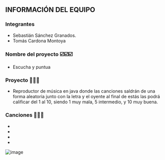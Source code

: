 

## INFORMACIÓN DEL EQUIPO
### Integrantes

- Sebastián Sánchez Granados.
- Tomás Cardona Montoya

### Nombre del proyecto ☑️☑️☑️

- Escucha y puntua

### Proyecto 🎵🎵🎵

- Reproductor de música en java donde las canciones saldrán de una forma aleatoria junto con la letra y el oyente al final de estás las podrá calificar del 1 al 10, siendo 1 muy mala, 5 intermedio, y 10 muy buena.

### Canciones 📑📑📑

-
-
-
-


![image](https://user-images.githubusercontent.com/77684279/114279257-56607300-99f9-11eb-9f5b-25a75344b846.png)
